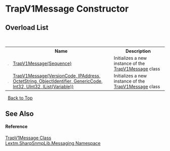 # TrapV1Message Constructor 
 


## Overload List
&nbsp;<table><tr><th></th><th>Name</th><th>Description</th></tr><tr><td>![Public method](media/pubmethod.gif "Public method")</td><td><a href="M_Lextm_SharpSnmpLib_Messaging_TrapV1Message__ctor">TrapV1Message(Sequence)</a></td><td>
Initializes a new instance of the <a href="T_Lextm_SharpSnmpLib_Messaging_TrapV1Message">TrapV1Message</a> class</td></tr><tr><td>![Public method](media/pubmethod.gif "Public method")</td><td><a href="M_Lextm_SharpSnmpLib_Messaging_TrapV1Message__ctor_1">TrapV1Message(VersionCode, IPAddress, OctetString, ObjectIdentifier, GenericCode, Int32, UInt32, IList(Variable))</a></td><td>
Initializes a new instance of the <a href="T_Lextm_SharpSnmpLib_Messaging_TrapV1Message">TrapV1Message</a> class</td></tr></table>&nbsp;
<a href="#trapv1message-constructor">Back to Top</a>

## See Also


#### Reference
<a href="T_Lextm_SharpSnmpLib_Messaging_TrapV1Message">TrapV1Message Class</a><br /><a href="N_Lextm_SharpSnmpLib_Messaging">Lextm.SharpSnmpLib.Messaging Namespace</a><br />